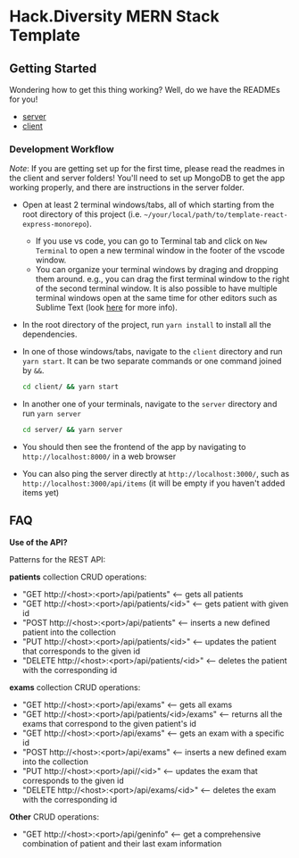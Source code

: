 # Hack.Diversity MERN Stack Template

## Getting Started

Wondering how to get this thing working? Well, do we have the READMEs for you!

- [server](server/README.md)
- [client](client/README.md)

### Development Workflow

*Note*: If you are getting set up for the first time, please read the readmes in the client and server folders! You'll need to set up MongoDB to get the app working properly, and there are instructions in the server folder.

- Open at least 2 terminal windows/tabs, all of which starting from the root directory of this project (i.e. `~/your/local/path/to/template-react-express-monorepo`).
  - If you use vs code, you can go to Terminal tab and click on `New Terminal` to open a new terminal window in the footer of the vscode window.
  - You can organize your terminal windows by draging and dropping them around. e.g., you can drag the first terminal window to the right of the second terminal window. It is also possible to have multiple terminal windows open at the same time for other editors such as Sublime Text (look [here](https://forum.sublimetext.com/t/terminal-in-sublime-not-as-new-tab/37866/2) for more info).
- In the root directory of the project, run `yarn install` to install all the dependencies.
- In one of those windows/tabs, navigate to the `client` directory and run `yarn start`. It can be two separate commands or one command joined by `&&`.

  ```sh
  cd client/ && yarn start
  ```

- In another one of your terminals, navigate to the `server` directory and run `yarn server`

  ```sh
  cd server/ && yarn server
  ```

- You should then see the frontend of the app by navigating to `http://localhost:8000/` in a web browser
- You can also ping the server directly at `http://localhost:3000/`, such as `http://localhost:3000/api/items` (it will be empty if you haven't added items yet)

## FAQ

**Use of the API?**

Patterns for the REST API:
<p><b>patients</b> collection CRUD operations:</p>



  
>>>>>>> 
- "GET http://\<host\>:\<port\>/api/patients" <-- gets all patients
- "GET http://\<host\>:\<port\>/api/patients/\<id\>" <-- gets patient with given id
- "POST http://\<host\>:\<port\>/api/patients" \<-- inserts a new defined patient into the collection
- "PUT http://\<host\>:\<port\>/api/patients/\<id\>" <-- updates the patient that corresponds to the given id
- "DELETE http://\<host\>:\<port\>/api/patients/\<id\>" <-- deletes the patient with the corresponding id

<p><b>exams</b> collection CRUD operations:</p>



  
>>>>>>> 
- "GET http://\<host\>:\<port\>/api/exams" <-- gets all exams
- "GET http://\<host\>:\<port\>/api/patients/\<id\>/exams" <-- returns all the exams that correspond to the given patient's id
- "GET http://\<host\>:\<port\>/api/exams" <-- gets an exam with a specific id
- "POST http://\<host\>:\<port\>/api/exams" <-- inserts a new defined exam into the collection
- "PUT http://\<host\>:\<port\>/api//\<id\>" <-- updates the exam that corresponds to the given id
- "DELETE http://\<host\>:\<port\>/api/exams/\<id\>" <-- deletes the exam with the corresponding id

<p><b>Other</b> CRUD operations:</p>



  
>>>>>>> 
- "GET http://\<host\>:\<port\>/api/geninfo" <-- get a comprehensive combination of patient and their last exam information
